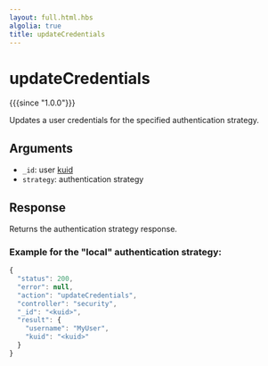 ```yaml
---
layout: full.html.hbs
algolia: true
title: updateCredentials
---
```



# updateCredentials

{{{since "1.0.0"}}}

Updates a user credentials for the specified authentication strategy.


## Arguments

* `_id`: user [kuid]({{site_base_path}}guide/1/kuzzle-depth/authentication/#the-kuzzle-user-identifier) 
* `strategy`: authentication strategy


## Response

Returns the authentication strategy response.

### Example for the "local" authentication strategy:

```javascript
{
  "status": 200,
  "error": null,
  "action": "updateCredentials",
  "controller": "security",
  "_id": "<kuid>",
  "result": {
    "username": "MyUser",
    "kuid": "<kuid>"
  }
}
```
